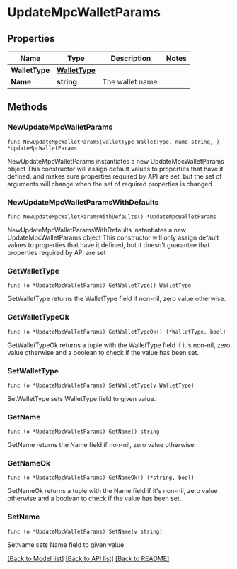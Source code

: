 # UpdateMpcWalletParams

## Properties

Name | Type | Description | Notes
------------ | ------------- | ------------- | -------------
**WalletType** | [**WalletType**](WalletType.md) |  | 
**Name** | **string** | The wallet name. | 

## Methods

### NewUpdateMpcWalletParams

`func NewUpdateMpcWalletParams(walletType WalletType, name string, ) *UpdateMpcWalletParams`

NewUpdateMpcWalletParams instantiates a new UpdateMpcWalletParams object
This constructor will assign default values to properties that have it defined,
and makes sure properties required by API are set, but the set of arguments
will change when the set of required properties is changed

### NewUpdateMpcWalletParamsWithDefaults

`func NewUpdateMpcWalletParamsWithDefaults() *UpdateMpcWalletParams`

NewUpdateMpcWalletParamsWithDefaults instantiates a new UpdateMpcWalletParams object
This constructor will only assign default values to properties that have it defined,
but it doesn't guarantee that properties required by API are set

### GetWalletType

`func (o *UpdateMpcWalletParams) GetWalletType() WalletType`

GetWalletType returns the WalletType field if non-nil, zero value otherwise.

### GetWalletTypeOk

`func (o *UpdateMpcWalletParams) GetWalletTypeOk() (*WalletType, bool)`

GetWalletTypeOk returns a tuple with the WalletType field if it's non-nil, zero value otherwise
and a boolean to check if the value has been set.

### SetWalletType

`func (o *UpdateMpcWalletParams) SetWalletType(v WalletType)`

SetWalletType sets WalletType field to given value.


### GetName

`func (o *UpdateMpcWalletParams) GetName() string`

GetName returns the Name field if non-nil, zero value otherwise.

### GetNameOk

`func (o *UpdateMpcWalletParams) GetNameOk() (*string, bool)`

GetNameOk returns a tuple with the Name field if it's non-nil, zero value otherwise
and a boolean to check if the value has been set.

### SetName

`func (o *UpdateMpcWalletParams) SetName(v string)`

SetName sets Name field to given value.



[[Back to Model list]](../README.md#documentation-for-models) [[Back to API list]](../README.md#documentation-for-api-endpoints) [[Back to README]](../README.md)


